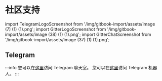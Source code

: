 # 社区支持

import TelegramLogoScreenshot from '/img/gitbook-import/assets/image (7) (1) (1).png';
import GitterLogoScreenshot from '/img/gitbook-import/assets/image (38) (1) (1).png';
import GitterChatScreenshot from '/img/gitbook-import/assets/image (37) (1) (1).png';

## Telegram

<!-- <img src={TelegramLogoScreenshot} alt="" />  您可以在此处访问 Telegram 机器人。-->

:::info
您可以在[这里](https://t.me/+5Ra7entaUjRhMWJi)访问 Telegram 聊天室。
您可以在[这里](https://t.me/SoftVsupport_bot)访问 Telegram 机器人。
:::


